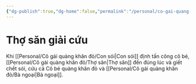 ```yaml
---
{"dg-publish":true,"dg-home":false,"permalink":"/personal/co-gai-quang-khan-do/tho-san-giai-cuu/","dgPassFrontmatter":true,"noteIcon":"","updated":"2025-01-14T22:28:20.843+07:00"}
---
```


# Thợ săn giải cứu

Khi [[Personal/Cô gái quàng khăn đỏ/Con sói\|Con sói]] định tấn công cô bé, [[Personal/Cô gái quàng khăn đỏ/Thợ săn\|Thợ săn]] đến đúng lúc và giết chết sói, cứu cả Cô bé quàng khăn đỏ và [[Personal/Cô gái quàng khăn đỏ/Bà ngoại\|Bà ngoại]].